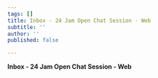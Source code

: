 ```yaml
---
tags: []
title: Inbox - 24 Jam Open Chat Session - Web
subtitle: ''
author: ''
published: false

---
```

**Inbox - 24 Jam Open Chat Session - Web**